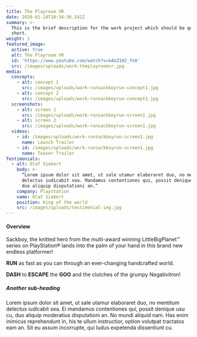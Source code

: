 ```yaml
---
title: The Playroom VR
date: 2020-01-10T10:34:36.541Z
summary: >-
  This is the brief description for the work project which should be quite
  short.
weight: 1
featured_image:
  active: true
  alt: The Playroom VR
  id: 'https://www.youtube.com/watch?v=kAUZ1H2_fn8'
  src: /images/uploads/work-theplayroomvr.jpg
media:
  concepts:
    - alt: concept 1
      src: /images/uploads/work-runsackboyrun-concept1.jpg
    - alt: concept 2
      src: /images/uploads/work-runsackboyrun-concept1.jpg
  screenshots:
    - alt: screen 1
      src: /images/uploads/work-runsackboyrun-screen1.jpg
    - alt: screen 2
      src: /images/uploads/work-runsackboyrun-screen1.jpg
  videos:
    - id: /images/uploads/work-runsackboyrun-screen1.jpg
      name: Launch Trailer
    - id: /images/uploads/work-runsackboyrun-screen1.jpg
      name: Teaser Trailer
Testimonials:
  - alt: Olaf Siebert
    body: >-
      “Lorem ipsum dolor sit amet, ut sale utamur elaboraret duo, no mentitum
      delectus iudicabit sea. Mandamus contentiones qui, possit denique usu cu,
      duo aliquip disputationi an.”
    company: Playstation
    name: Olaf Siebert
    position: King of the world
    src: /images/uploads/testimonial-img.jpg
---
```

#### Overview

Sackboy, the knitted hero from the multi-award winning LittleBigPlanet™ series on PlayStation® lands into the palm of your hand in this brand new endless platformer!

**RUN** as fast as you can through an ever-changing handcrafted world.

**DASH** to **ESCAPE** the **GOO** and the clutches of the grumpy Negativitron!

##### Another sub-heading

Lorem ipsum dolor sit amet, ut sale utamur elaboraret duo, no mentitum delectus iudicabit sea. Ei mandamus contentiones qui, possit denique usu cu, duo aliquip moderatius disputationi an. No mundi aliquid nam. Has enim inimicus reprehendunt in, his te ullum instructior, option volutpat tractatos eam an. Sit eu assum incorrupte, qui ludus expetenda dissentiunt cu.
